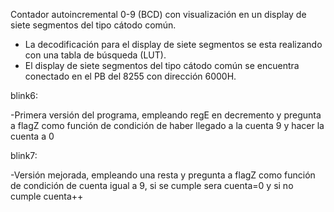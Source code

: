 Contador autoincremental 0-9 (BCD) con visualización en un display de siete segmentos del tipo cátodo común.

- La decodificación para el display de siete segmentos se esta realizando con una tabla de búsqueda (LUT).
- El display de siete segmentos del tipo cátodo común se encuentra conectado en el PB del 8255 con dirección 6000H.

blink6:

-Primera versión del programa, empleando regE en decremento y pregunta a flagZ como función de condición de haber llegado a la cuenta 9 y hacer la cuenta a 0
  
blink7:

-Versión mejorada, empleando una resta y pregunta a flagZ como función de condición de cuenta igual a 9, si se cumple sera cuenta=0 y si no cumple cuenta++ 
